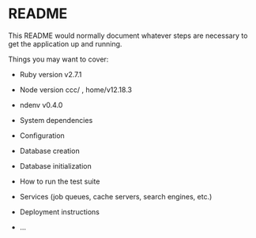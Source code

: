 # README

This README would normally document whatever steps are necessary to get the
application up and running.

Things you may want to cover:

* Ruby version v2.7.1
* Node version ccc/  , home/v12.18.3
* ndenv v0.4.0





* System dependencies

* Configuration

* Database creation

* Database initialization

* How to run the test suite

* Services (job queues, cache servers, search engines, etc.)

* Deployment instructions

* ...
